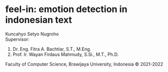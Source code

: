 # feel-in: emotion detection in indonesian text

Kuncahyo Setyo Nugroho<br>
Supervisor:
1. Dr. Eng. Fitra A. Bachtiar, S.T., M.Eng.
2. Prof. Ir. Wayan Firdaus Mahmudy, S.Si., M.T., Ph.D.

Faculty of Computer Science, Brawijaya University, Indonesia &copy; 2021-2022
